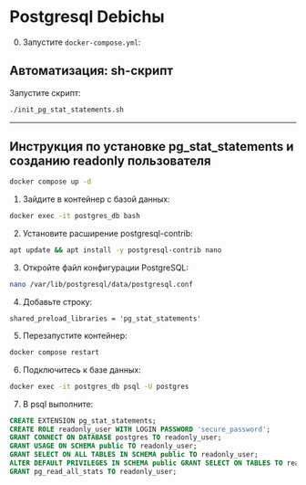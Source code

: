 # Postgresql Debichы

0. Запустите `docker-compose.yml`:

## Автоматизация: sh-скрипт

Запустите скрипт:

```bash
./init_pg_stat_statements.sh
```

---

## Инструкция по установке pg_stat_statements и созданию readonly пользователя

```bash
docker compose up -d
```

1. Зайдите в контейнер с базой данных:

```bash
docker exec -it postgres_db bash
```

2. Установите расширение postgresql-contrib:

```bash
apt update && apt install -y postgresql-contrib nano
```

3. Откройте файл конфигурации PostgreSQL:

```bash
nano /var/lib/postgresql/data/postgresql.conf
```

4. Добавьте строку:

```
shared_preload_libraries = 'pg_stat_statements'
```

5. Перезапустите контейнер:

```bash
docker compose restart
```

6. Подключитесь к базе данных:

```bash
docker exec -it postgres_db psql -U postgres
```

7. В psql выполните:

```sql
CREATE EXTENSION pg_stat_statements;
CREATE ROLE readonly_user WITH LOGIN PASSWORD 'secure_password';
GRANT CONNECT ON DATABASE postgres TO readonly_user;
GRANT USAGE ON SCHEMA public TO readonly_user;
GRANT SELECT ON ALL TABLES IN SCHEMA public TO readonly_user;
ALTER DEFAULT PRIVILEGES IN SCHEMA public GRANT SELECT ON TABLES TO readonly_user;
GRANT pg_read_all_stats TO readonly_user;
```
